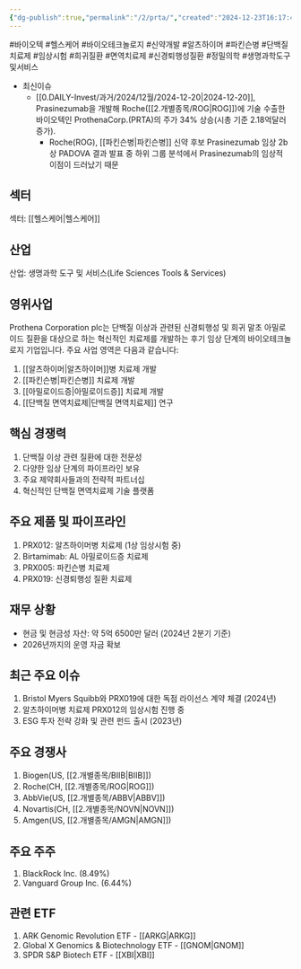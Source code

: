 ```yaml
---
{"dg-publish":true,"permalink":"/2/prta/","created":"2024-12-23T16:17:46.156+09:00","updated":"2025-07-29T21:37:05.079+09:00"}
---
```


#바이오텍 #헬스케어  #바이오테크놀로지 #신약개발 #알츠하이머 #파킨슨병 #단백질치료제 #임상시험 #희귀질환 #면역치료제 #신경퇴행성질환 #정밀의학 #생명과학도구및서비스



- 최신이슈
	- [[0.DAILY-Invest/과거/2024/12월/2024-12-20\|2024-12-20]], Prasinezumab을 개발해 Roche([[2.개별종목/ROG\|ROG]])에 기술 수출한 바이오텍인 ProthenaCorp.(PRTA)의 주가 34% 상승(시총 기준 2.18억달러 증가). 
		- Roche(ROG), [[파킨슨병\|파킨슨병]] 신약 후보 Prasinezumab 임상 2b상 PADOVA 결과 발표 중 하위 그룹 분석에서 Prasinezumab의 임상적 이점이 드러났기 때문
		  

## 섹터

섹터: [[헬스케어\|헬스케어]]

## 산업

산업: 생명과학 도구 및 서비스(Life Sciences Tools & Services)

## 영위사업

Prothena Corporation plc는 단백질 이상과 관련된 신경퇴행성 및 희귀 말초 아밀로이드 질환을 대상으로 하는 혁신적인 치료제를 개발하는 후기 임상 단계의 바이오테크놀로지 기업입니다. 주요 사업 영역은 다음과 같습니다:

1. [[알츠하이머\|알츠하이머]]병 치료제 개발
2. [[파킨슨병\|파킨슨병]] 치료제 개발
3. [[아밀로이드증\|아밀로이드증]] 치료제 개발
4. [[단백질 면역치료제\|단백질 면역치료제]] 연구

## 핵심 경쟁력

1. 단백질 이상 관련 질환에 대한 전문성
2. 다양한 임상 단계의 파이프라인 보유
3. 주요 제약회사들과의 전략적 파트너십
4. 혁신적인 단백질 면역치료제 기술 플랫폼

## 주요 제품 및 파이프라인

1. PRX012: 알츠하이머병 치료제 (1상 임상시험 중)
2. Birtamimab: AL 아밀로이드증 치료제
3. PRX005: 파킨슨병 치료제
4. PRX019: 신경퇴행성 질환 치료제

## 재무 상황

- 현금 및 현금성 자산: 약 5억 6500만 달러 (2024년 2분기 기준)
- 2026년까지의 운영 자금 확보

## 최근 주요 이슈

1. Bristol Myers Squibb와 PRX019에 대한 독점 라이선스 계약 체결 (2024년)
2. 알츠하이머병 치료제 PRX012의 임상시험 진행 중
3. ESG 투자 전략 강화 및 관련 펀드 출시 (2023년)

## 주요 경쟁사

1. Biogen(US, [[2.개별종목/BIIB\|BIIB]])
2. Roche(CH, [[2.개별종목/ROG\|ROG]])
3. AbbVie(US, [[2.개별종목/ABBV\|ABBV]])
4. Novartis(CH, [[2.개별종목/NOVN\|NOVN]])
5. Amgen(US, [[2.개별종목/AMGN\|AMGN]])

## 주요 주주

1. BlackRock Inc. (8.49%)
2. Vanguard Group Inc. (6.44%)

## 관련 ETF

1. ARK Genomic Revolution ETF - [[ARKG\|ARKG]]
2. Global X Genomics & Biotechnology ETF - [[GNOM\|GNOM]]
3. SPDR S&P Biotech ETF - [[XBI\|XBI]]